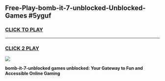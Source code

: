 
## Free-Play-bomb-it-7-unblocked-Unblocked-Games #5yguf
<h3>
<a href="https://news.freeplayer.one?title=bomb-it-7-unblocked&ref=8M">CLICK TO PLAY</a></h3>
<hr>

<h3>
<a href="https://news.freeplayer.one?title=bomb-it-7-unblocked&ref=8M">CLICK 2 PLAY</a>
  
</h3>

<a href="https://news.freeplayer.one?title=bomb-it-7-unblocked&ref=8M"><img src="https://clearcache.store/games.png"></a>


**bomb-it-7-unblocked games unblocked: Your Gateway to Fun and Accessible Online Gaming**
